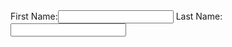 <html>
  <head>
    <title>Dark World</title>
  </head>
  <style>
    .container
    {
      background-color: red;
      margin: 30%;
      }
    
  </style>
  <body>
    <div class="contianer">
      <div class="Form">
        First Name:<input type="name" id="name" required>
      Last Name:<input type="name" id="s_name" required>
      </div>
    </div>
  </body>
</html>
